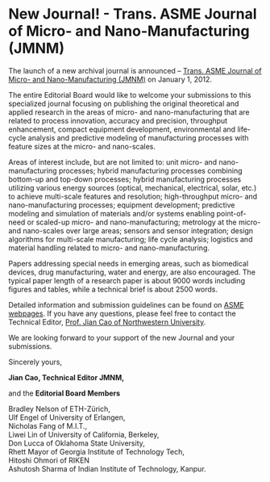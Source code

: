 # New Journal! - Trans. ASME Journal of Micro- and Nano-Manufacturing (JMNM)

The launch of a new archival  journal is announced – [Trans. ASME Journal of Micro- and Nano-Manufacturing (JMNM)](http://journaltool.asme.org/Content/JournalDescriptions.cfm?journalId=26&Journal=MNM) on January 1, 2012.
<!--break-->
The entire Editorial Board would like to welcome your submissions to this specialized journal focusing on publishing the original theoretical and applied research in the areas of micro- and nano-manufacturing that are related to process innovation, accuracy and precision, throughput enhancement, compact equipment development, environmental and life-cycle analysis and predictive modeling of manufacturing processes with feature sizes at the micro- and nano-scales.   

Areas of interest include, but are not limited to: unit micro- and nano-manufacturing processes; hybrid manufacturing processes combining bottom-up and top-down processes; hybrid manufacturing processes utilizing various energy sources (optical, mechanical, electrical, solar, etc.) to achieve multi-scale features and resolution; high-throughput micro- and nano-manufacturing processes; equipment development; predictive modeling and simulation of materials and/or systems enabling point-of-need or scaled-up micro- and nano-manufacturing; metrology at the micro- and nano-scales over large areas; sensors and sensor integration; design algorithms for multi-scale manufacturing; life cycle analysis; logistics and material handling related to micro- and nano-manufacturing.   

Papers addressing special needs in emerging areas, such as biomedical devices, drug manufacturing, water and energy, are also encouraged. The typical paper length of a research paper is about 9000 words including figures and tables, while a technical brief is about 2500 words.  
  
Detailed information and submission guidelines can be found on [ASME webpages](http://journaltool.asme.org/Help/AuthorHelp/WebHelp/JournalsHelp.htm#Guidelines/Getting_Started.htm). If you have any questions, please feel free to contact the Technical Editor, [Prof. Jian Cao of Northwestern University](mailto:jcao@northwestern.edu).

We are looking forward to your support of the new Journal  and your submissions.  

Sincerely yours,  
  
**Jian Cao, Technical Editor JMNM,**  

and the **Editorial Board Members**  
 
Bradley Nelson of ETH-Zϋrich,  
Ulf Engel of University of Erlangen,  
Nicholas Fang of  M.I.T.,  
Liwei Lin of  University of California, Berkeley,  
Don Lucca of  Oklahoma State University,  
Rhett Mayor of Georgia Institute of Technology Tech,  
Hitoshi Ohmori of RIKEN  
Ashutosh Sharma of Indian Institute of Technology, Kanpur.